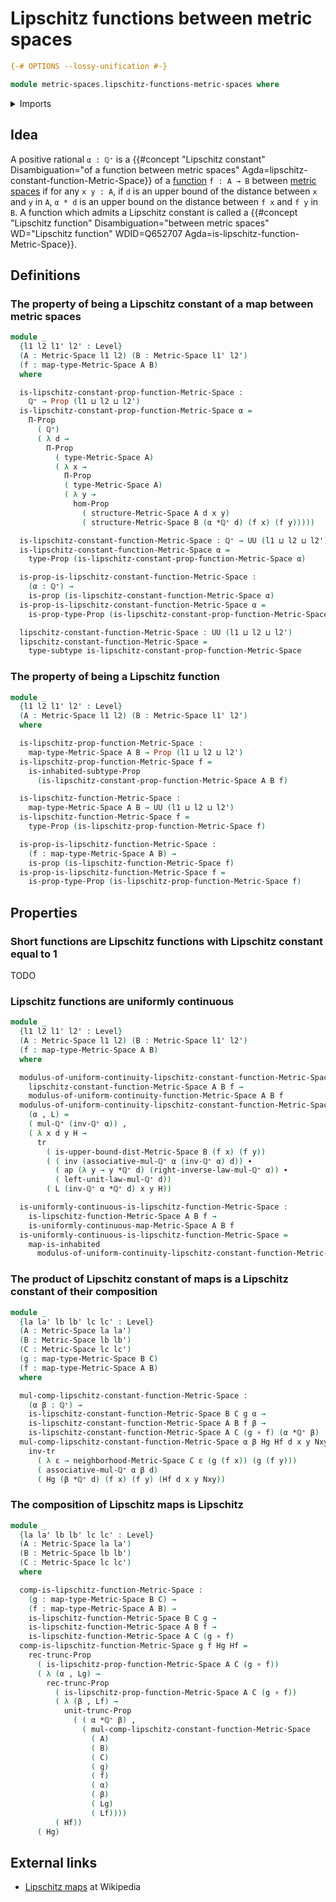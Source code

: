 # Lipschitz functions between metric spaces

```agda
{-# OPTIONS --lossy-unification #-}

module metric-spaces.lipschitz-functions-metric-spaces where
```

<details><summary>Imports</summary>

```agda
open import elementary-number-theory.multiplicative-group-of-positive-rational-numbers
open import elementary-number-theory.positive-rational-numbers

open import foundation.action-on-identifications-functions
open import foundation.dependent-pair-types
open import foundation.equivalences
open import foundation.existential-quantification
open import foundation.function-extensionality
open import foundation.function-types
open import foundation.homotopies
open import foundation.identity-types
open import foundation.inhabited-subtypes
open import foundation.inhabited-types
open import foundation.logical-equivalences
open import foundation.propositional-truncations
open import foundation.propositions
open import foundation.sequences
open import foundation.sets
open import foundation.subtypes
open import foundation.transport-along-identifications
open import foundation.universe-levels

open import metric-spaces.functions-metric-spaces
open import metric-spaces.isometries-metric-spaces
open import metric-spaces.metric-spaces
open import metric-spaces.short-functions-metric-spaces
open import metric-spaces.uniformly-continuous-functions-metric-spaces
```

</details>

## Idea

A positive rational `α : ℚ⁺` is a
{{#concept "Lipschitz constant" Disambiguation="of a function between metric spaces" Agda=lipschitz-constant-function-Metric-Space}}
of a [function](metric-spaces.functions-metric-spaces.md) `f : A → B` between
[metric spaces](metric-spaces.metric-spaces.md) if for any `x y : A`, if `d` is
an upper bound of the distance between `x` and `y` in `A`, `α * d` is an upper
bound on the distance between `f x` and `f y` in `B`. A function which admits a
Lipschitz constant is called a
{{#concept "Lipschitz function" Disambiguation="between metric spaces" WD="Lipschitz function" WDID=Q652707 Agda=is-lipschitz-function-Metric-Space}}.

## Definitions

### The property of being a Lipschitz constant of a map between metric spaces

```agda
module _
  {l1 l2 l1' l2' : Level}
  (A : Metric-Space l1 l2) (B : Metric-Space l1' l2')
  (f : map-type-Metric-Space A B)
  where

  is-lipschitz-constant-prop-function-Metric-Space :
    ℚ⁺ → Prop (l1 ⊔ l2 ⊔ l2')
  is-lipschitz-constant-prop-function-Metric-Space α =
    Π-Prop
      ( ℚ⁺)
      ( λ d →
        Π-Prop
          ( type-Metric-Space A)
          ( λ x →
            Π-Prop
            ( type-Metric-Space A)
            ( λ y →
              hom-Prop
                ( structure-Metric-Space A d x y)
                ( structure-Metric-Space B (α *ℚ⁺ d) (f x) (f y)))))

  is-lipschitz-constant-function-Metric-Space : ℚ⁺ → UU (l1 ⊔ l2 ⊔ l2')
  is-lipschitz-constant-function-Metric-Space α =
    type-Prop (is-lipschitz-constant-prop-function-Metric-Space α)

  is-prop-is-lipschitz-constant-function-Metric-Space :
    (α : ℚ⁺) →
    is-prop (is-lipschitz-constant-function-Metric-Space α)
  is-prop-is-lipschitz-constant-function-Metric-Space α =
    is-prop-type-Prop (is-lipschitz-constant-prop-function-Metric-Space α)

  lipschitz-constant-function-Metric-Space : UU (l1 ⊔ l2 ⊔ l2')
  lipschitz-constant-function-Metric-Space =
    type-subtype is-lipschitz-constant-prop-function-Metric-Space
```

### The property of being a Lipschitz function

```agda
module _
  {l1 l2 l1' l2' : Level}
  (A : Metric-Space l1 l2) (B : Metric-Space l1' l2')
  where

  is-lipschitz-prop-function-Metric-Space :
    map-type-Metric-Space A B → Prop (l1 ⊔ l2 ⊔ l2')
  is-lipschitz-prop-function-Metric-Space f =
    is-inhabited-subtype-Prop
      (is-lipschitz-constant-prop-function-Metric-Space A B f)

  is-lipschitz-function-Metric-Space :
    map-type-Metric-Space A B → UU (l1 ⊔ l2 ⊔ l2')
  is-lipschitz-function-Metric-Space f =
    type-Prop (is-lipschitz-prop-function-Metric-Space f)

  is-prop-is-lipschitz-function-Metric-Space :
    (f : map-type-Metric-Space A B) →
    is-prop (is-lipschitz-function-Metric-Space f)
  is-prop-is-lipschitz-function-Metric-Space f =
    is-prop-type-Prop (is-lipschitz-prop-function-Metric-Space f)
```

## Properties

### Short functions are Lipschitz functions with Lipschitz constant equal to 1

TODO

### Lipschitz functions are uniformly continuous

```agda
module _
  {l1 l2 l1' l2' : Level}
  (A : Metric-Space l1 l2) (B : Metric-Space l1' l2')
  (f : map-type-Metric-Space A B)
  where

  modulus-of-uniform-continuity-lipschitz-constant-function-Metric-Space :
    lipschitz-constant-function-Metric-Space A B f →
    modulus-of-uniform-continuity-function-Metric-Space A B f
  modulus-of-uniform-continuity-lipschitz-constant-function-Metric-Space
    (α , L) =
    ( mul-ℚ⁺ (inv-ℚ⁺ α)) ,
    ( λ x d y H →
      tr
        ( is-upper-bound-dist-Metric-Space B (f x) (f y))
        ( ( inv (associative-mul-ℚ⁺ α (inv-ℚ⁺ α) d)) ∙
          ( ap (λ y → y *ℚ⁺ d) (right-inverse-law-mul-ℚ⁺ α)) ∙
          ( left-unit-law-mul-ℚ⁺ d))
        ( L (inv-ℚ⁺ α *ℚ⁺ d) x y H))

  is-uniformly-continuous-is-lipschitz-function-Metric-Space :
    is-lipschitz-function-Metric-Space A B f →
    is-uniformly-continuous-map-Metric-Space A B f
  is-uniformly-continuous-is-lipschitz-function-Metric-Space =
    map-is-inhabited
      modulus-of-uniform-continuity-lipschitz-constant-function-Metric-Space
```

### The product of Lipschitz constant of maps is a Lipschitz constant of their composition

```agda
module _
  {la la' lb lb' lc lc' : Level}
  (A : Metric-Space la la')
  (B : Metric-Space lb lb')
  (C : Metric-Space lc lc')
  (g : map-type-Metric-Space B C)
  (f : map-type-Metric-Space A B)
  where

  mul-comp-lipschitz-constant-function-Metric-Space :
    (α β : ℚ⁺) →
    is-lipschitz-constant-function-Metric-Space B C g α →
    is-lipschitz-constant-function-Metric-Space A B f β →
    is-lipschitz-constant-function-Metric-Space A C (g ∘ f) (α *ℚ⁺ β)
  mul-comp-lipschitz-constant-function-Metric-Space α β Hg Hf d x y Nxy =
    inv-tr
      ( λ ε → neighborhood-Metric-Space C ε (g (f x)) (g (f y)))
      ( associative-mul-ℚ⁺ α β d)
      ( Hg (β *ℚ⁺ d) (f x) (f y) (Hf d x y Nxy))
```

### The composition of Lipschitz maps is Lipschitz

```agda
module _
  {la la' lb lb' lc lc' : Level}
  (A : Metric-Space la la')
  (B : Metric-Space lb lb')
  (C : Metric-Space lc lc')
  where

  comp-is-lipschitz-function-Metric-Space :
    (g : map-type-Metric-Space B C) →
    (f : map-type-Metric-Space A B) →
    is-lipschitz-function-Metric-Space B C g →
    is-lipschitz-function-Metric-Space A B f →
    is-lipschitz-function-Metric-Space A C (g ∘ f)
  comp-is-lipschitz-function-Metric-Space g f Hg Hf =
    rec-trunc-Prop
      ( is-lipschitz-prop-function-Metric-Space A C (g ∘ f))
      ( λ (α , Lg) →
        rec-trunc-Prop
          ( is-lipschitz-prop-function-Metric-Space A C (g ∘ f))
          ( λ (β , Lf) →
            unit-trunc-Prop
              ( ( α *ℚ⁺ β) ,
                ( mul-comp-lipschitz-constant-function-Metric-Space
                  ( A)
                  ( B)
                  ( C)
                  ( g)
                  ( f)
                  ( α)
                  ( β)
                  ( Lg)
                  ( Lf))))
          ( Hf))
      ( Hg)
```

## External links

- [Lipschitz maps](https://en.wikipedia.org/wiki/Lipschitz_continuity) at
  Wikipedia

